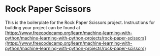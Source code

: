 # Rock Paper Scissors

This is the boilerplate for the Rock Paper Scissors project. Instructions for building your project can be found at [https://www.freecodecamp.org/learn/machine-learning-with-python/machine-learning-with-python-projects/rock-paper-scissors](https://www.freecodecamp.org/learn/machine-learning-with-python/machine-learning-with-python-projects/rock-paper-scissors)
